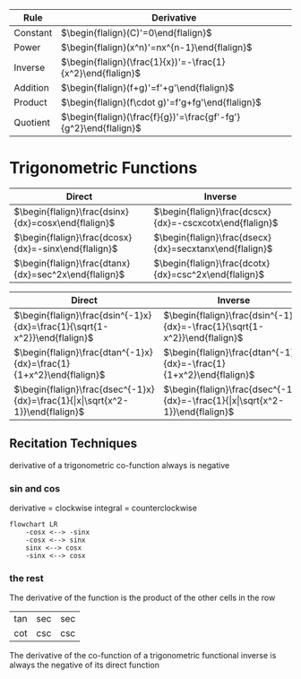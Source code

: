 
| Rule     | Derivative                                                       |
| -------- | ---------------------------------------------------------------- |
| Constant | $\begin{flalign}(C)'=0\end{flalign}$                             |
| Power    | $\begin{flalign}(x^n)'=nx^{n-1}\end{flalign}$                    |
| Inverse  | $\begin{flalign}(\frac{1}{x})'=-\frac{1}{x^2}\end{flalign}$      |
| Addition | $\begin{flalign}(f+g)'=f'+g'\end{flalign}$                       |
| Product  | $\begin{flalign}(f\cdot g)'=f'g+fg'\end{flalign}$                |
| Quotient | $\begin{flalign}(\frac{f}{g})'=\frac{gf'-fg'}{g^2}\end{flalign}$ |
# Trigonometric Functions

| Direct                                                | Inverse                                                  |
| ----------------------------------------------------- | -------------------------------------------------------- |
| $\begin{flalign}\frac{dsinx}{dx}=cosx\end{flalign}$   | $\begin{flalign}\frac{dcscx}{dx}=-cscxcotx\end{flalign}$ |
| $\begin{flalign}\frac{dcosx}{dx}=-sinx\end{flalign}$  | $\begin{flalign}\frac{dsecx}{dx}=secxtanx\end{flalign}$  |
| $\begin{flalign}\frac{dtanx}{dx}=sec^2x\end{flalign}$ | $\begin{flalign}\frac{dcotx}{dx}=csc^2x\end{flalign}$    |

| Direct                                                                          | Inverse                                                                          |
| ------------------------------------------------------------------------------- | -------------------------------------------------------------------------------- |
| $\begin{flalign}\frac{dsin^{-1}x}{dx}=\frac{1}{\sqrt{1-x^2}}\end{flalign}$      | $\begin{flalign}\frac{dsin^{-1}x}{dx}=-\frac{1}{\sqrt{1-x^2}}\end{flalign}$      |
| $\begin{flalign}\frac{dtan^{-1}x}{dx}=\frac{1}{1+x^2}\end{flalign}$             | $\begin{flalign}\frac{dtan^{-1}x}{dx}=-\frac{1}{1+x^2}\end{flalign}$             |
| $\begin{flalign}\frac{dsec^{-1}x}{dx}=\frac{1}{\|x\|\sqrt{x^2-1}}\end{flalign}$ | $\begin{flalign}\frac{dsec^{-1}x}{dx}=-\frac{1}{\|x\|\sqrt{x^2-1}}\end{flalign}$ |
## Recitation Techniques
derivative of a trigonometric co-function always is negative
### sin and cos
derivative = clockwise
integral = counterclockwise
```mermaid
flowchart LR
    -cosx <--> -sinx
    -cosx <--> sinx
    sinx <--> cosx
    -sinx <--> cosx
```

### the rest
The derivative of the function is the product of the other cells in the row

|     |     |     |
| :---: | :---: | :---: |
| tan | sec | sec |
| cot | csc | csc |

The derivative of the co-function of a trigonometric functional inverse is always the negative of its direct function